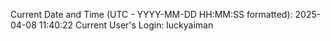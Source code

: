 Current Date and Time (UTC - YYYY-MM-DD HH:MM:SS formatted): 2025-04-08 11:40:22
Current User's Login: luckyaiman
